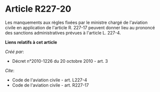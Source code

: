 # Article R227-20

Les manquements aux règles fixées par le ministre chargé de l'aviation civile en application de l'article R. 227-17 peuvent
donner lieu au prononcé des sanctions administratives prévues à l'article L. 227-4.

**Liens relatifs à cet article**

_Créé par_:

  - Décret n°2010-1226 du 20 octobre 2010 - art. 3

_Cite_:

  - Code de l'aviation civile - art. L227-4
  - Code de l'aviation civile - art. R227-17
